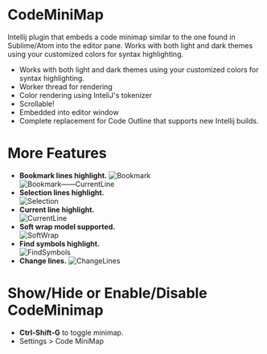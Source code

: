 CodeMiniMap
======
Intellij plugin that embeds a code minimap similar to the one found in Sublime/Atom into the editor pane. 
Works with both light and dark themes using your customized colors for syntax highlighting.

 - Works with both light and dark themes using your customized colors for syntax highlighting.
 - Worker thread for rendering
 - Color rendering using InteliJ's tokenizer
 - Scrollable!
 - Embedded into editor window
 - Complete replacement for Code Outline that supports new Intellij builds.

More Features
======

 - **Bookmark lines highlight.**
 ![Bookmark](https://raw.github.com/sleiphur/CodeMiniMap/master/pub/Bookmark.png)  
 ![Bookmark——CurrentLine](https://raw.github.com/sleiphur/CodeMiniMap/master/pub/Bookmark_CurrentLine.png)  
 - **Selection lines highlight.**  
 ![Selection](https://raw.github.com/sleiphur/CodeMiniMap/master/pub/Selection.png)  
 - **Current line highlight.**  
 ![CurrentLine](https://raw.github.com/sleiphur/CodeMiniMap/master/pub/Bookmark.png)  
 - **Soft wrap model supported.**  
 ![SoftWrap](https://raw.github.com/sleiphur/CodeMiniMap/master/pub/SoftWrap.png)  
 - **Find symbols highlight.**  
 ![FindSymbols](https://raw.github.com/sleiphur/CodeMiniMap/master/pub/FindSymbols.png)  
 - **Change lines.**
  ![ChangeLines](https://raw.github.com/sleiphur/CodeMiniMap/master/pub/ChangeLines.png)  

 Show/Hide or Enable/Disable CodeMinimap
 ===================
 * **Ctrl-Shift-G** to toggle minimap.  
 * Settings > Code MiniMap